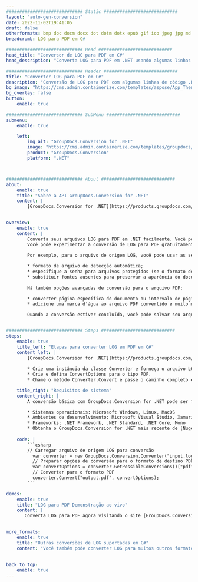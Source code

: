 ```yaml
---
############################# Static ############################
layout: "auto-gen-conversion"
date: 2022-11-02T19:41:05
draft: false
otherformats: bmp doc docm docx dot dotm dotx epub gif ico jpeg jpg md odt ott pdf png psd rtf tex tif tiff txt xps
breadcrumb: LOG para PDF em C#

############################# Head ############################
head_title: "Conversor de LOG para PDF em C#"
head_description: "Converta LOG para PDF em .NET usando algumas linhas de código. Use a API de conversão de documentos do GroupDocs para converter mais de 160 formatos de arquivo."

############################# Header ############################
title: "Converter LOG para PDF em C#"
description: "Conversão de LOG para PDF com algumas linhas de código .NET"
bg_image: "https://cms.admin.containerize.com/templates/aspose/App_Themes/V3/images/bg/header1.png"
bg_overlay: false
button:
    enable: true

############################# SubMenu ############################
submenu:
    enable: true

    left:
        img_alt: "GroupDocs.Conversion for .NET"
        image: "https://cms.admin.containerize.com/templates/groupdocs/images/product-logos/90x90-noborder/groupdocs-conversion-net.png"
        product: "GroupDocs.Conversion"
        platform: ".NET"



############################# About ############################
about:
    enable: true
    title: "Sobre a API GroupDocs.Conversion for .NET"
    content: |
        [GroupDocs.Conversion for .NET](https://products.groupdocs.com/conversion/net/) pode ser usado para converter Microsoft Word, Excel, PowerPoint, PDF, Visio e outros formatos. GroupDocs.Conversion é uma API independente que é adequada para sistemas internos e de back-end onde é necessário alto desempenho. Não depende de nenhum software como Microsoft ou Open Office.
    

overview:
    enable: true
    content: |
        Converta seus arquivos LOG para PDF em .NET facilmente. Você pode usar apenas algumas linhas de código C# em qualquer plataforma de sua escolha, como - Windows, Linux, macOS.
        Você pode experimentar a conversão de LOG para PDF gratuitamente e avaliar a qualidade dos resultados da conversão. Juntamente com cenários de conversão de arquivo simples, você pode tentar opções mais avançadas para carregar o arquivo de origem LOG e para salvar o resultado de saída PDF. 
        
        Por exemplo, para o arquivo de origem LOG, você pode usar as seguintes opções de carregamento:

        * formato de arquivo de detecção automática;
        * especifique a senha para arquivos protegidos (se o formato de arquivo suportar);
        * substituir fontes ausentes para preservar a aparência do documento.
        
        Há também opções avançadas de conversão para o arquivo PDF:

        * converter página específica do documento ou intervalo de páginas;
        * adicione uma marca d'água ao arquivo PDF convertido e muito mais.

        Quando a conversão estiver concluída, você pode salvar seu arquivo PDF no caminho do arquivo local ou em qualquer armazenamento de terceiros, como FTP, Amazon S3, Google Drive, Dropbox etc. Observe - para converter LOG para {{ TO}} não há necessidade de nenhum software adicional instalado - como MS Office, Open Office, Adobe Acrobat Reader etc.


############################# Steps ############################
steps:
    enable: true
    title_left: "Etapas para converter LOG em PDF em C#"
    content_left: |
        [GroupDocs.Conversion for .NET](https://products.groupdocs.com/conversion/net/) torna mais fácil para os desenvolvedores converter um arquivo LOG para PDF com algumas linhas de código.
        
        * Crie uma instância da classe Converter e forneça o arquivo LOG com o caminho completo
        * Crie e defina ConvertOptions para o tipo PDF.
        * Chame o método Converter.Convert e passe o caminho completo e o formato (PDF) como parâmetro

    title_right: "Requisitos de sistema"
    content_right: |
        A conversão básica com GroupDocs.Conversion for .NET pode ser feita em apenas algumas etapas simples. Nossas APIs são suportadas em todas as principais plataformas e sistemas operacionais. Antes de executar o código abaixo, certifique-se de ter os seguintes pré-requisitos instalados em seu sistema.

        * Sistemas operacionais: Microsoft Windows, Linux, MacOS
        * Ambientes de desenvolvimento: Microsoft Visual Studio, Xamarin, MonoDevelop
        * Frameworks: .NET Framework, .NET Standard, .NET Core, Mono
        * Obtenha o GroupDocs.Conversion for .NET mais recente de [Nuget](https://www.nuget.org/packages/groupdocs.conversion)
         
    code: |
        ```csharp    
        // Carregar arquivo de origem LOG para conversão
          var converter = new GroupDocs.Conversion.Converter("input.log");
          // Preparar opções de conversão para o formato de destino PDF
          var convertOptions = converter.GetPossibleConversions()["pdf"].ConvertOptions;
          // Converter para o formato PDF
          converter.Convert("output.pdf", convertOptions);
        ```

demos:
    enable: true
    title: "LOG para PDF Demonstração ao vivo"
    content: |
       Converta LOG para PDF agora visitando o site [GroupDocs.Conversion App](https://products.groupdocs.app/conversion/family). A demonstração online tem as seguintes vantagens
          

more_formats:
    enable: true
    title: "Outras conversões de LOG suportadas em C#"
    content: "Você também pode converter LOG para muitos outros formatos de arquivo. Por favor, veja a lista abaixo."
       
       
back_to_top:
    enable: true
---
```

